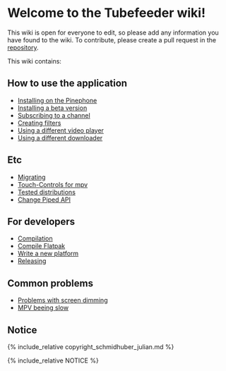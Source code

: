 # Welcome to the Tubefeeder wiki!

This wiki is open for everyone to edit, so please add any information you have found to the wiki.
To contribute, please create a pull request in the [repository](https://github.com/Tubefeeder/wiki/tree/gh-pages).

This wiki contains:

## How to use the application

* [Installing on the Pinephone](https://tubefeeder.github.io/wiki/installation.html)
* [Installing a beta version](https://tubefeeder.github.io/wiki/installation-beta.html)
* [Subscribing to a channel](https://tubefeeder.github.io/wiki/subscriptions.html)
* [Creating filters](https://tubefeeder.github.io/wiki/filters.html)
* [Using a different video player](https://tubefeeder.github.io/wiki/different-player.html)
* [Using a different downloader](https://tubefeeder.github.io/wiki/different-downloader.html)

## Etc

* [Migrating](https://tubefeeder.github.io/wiki/migrating.html)
* [Touch-Controls for mpv](https://tubefeeder.github.io/wiki/mpv-touch-controlls.html)
* [Tested distributions](https://tubefeeder.github.io/wiki/tested-on.html)
* [Change Piped API](https://tubefeeder.github.io/wiki/change-piped-api.html)

## For developers

* [Compilation](https://tubefeeder.github.io/wiki/compilation.html)
* [Compile Flatpak](https://tubefeeder.github.io/wiki/compile-flatpak.html)
* [Write a new platform](https://tubefeeder.github.io/wiki/create-platform.html)
* [Releasing](https://tubefeeder.github.io/wiki/release.html)

## Common problems

* [Problems with screen dimming](https://tubefeeder.github.io/wiki/screen-dimming.html)
* [MPV beeing slow](https://tubefeeder.github.io/wiki/mpv-slow.html)

## Notice

{% include_relative copyright_schmidhuber_julian.md %}

{% include_relative NOTICE %}
